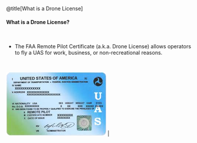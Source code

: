 <div class="slide-bg-style-left"></div><div class="slide-bg-style-right"></div>

@title[What is a Drone License]

#### What is a Drone License?

<br>

- The FAA Remote Pilot Certificate (a.k.a. Drone License) allows operators to fly a UAS for work, business, or non-recreational reasons.

<br>

<span class="align-right">![Logo](assets/img/remotepilotlicense.png)</span> |

